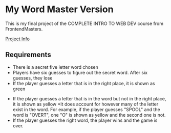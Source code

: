 # My Word Master Version

This is my final project of the COMPLETE INTRO TO WEB DEV course from FrontendMasters.

[Project Info](https://btholt.github.io/complete-intro-to-web-dev-v3/lessons/talking-to-servers/project)

## Requirements

- There is a secret five letter word chosen
- Players have six guesses to figure out the secret word. After six guesses, they lose
- If the player guesses a letter that is in the right place, it is shown as green

* If the player guesses a letter that is in the word but not in the right place, it is shown as yellow
  \*It does account for however many of the letter exist in the word. For example, if the player guesses "SPOOL" and the word is "OVERT", one "O" is shown as yellow and the second one is not.
* If the player guesses the right word, the player wins and the game is over.

